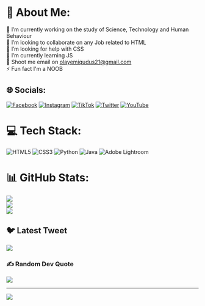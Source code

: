 # 💫 About Me:
🔭 I’m currently working on the study of Science, Technology and Human Behaviour<br>👯 I’m looking to collaborate on any Job related to HTML<br>🤝 I’m looking for help with CSS<br>🌱 I’m currently learning JS<br>💬 Shoot me email on olayemiqudus21@gmail.com<br>⚡ Fun fact I'm a NOOB


## 🌐 Socials:
[![Facebook](https://img.shields.io/badge/Facebook-%231877F2.svg?logo=Facebook&logoColor=white)](https://facebook.com/abdulqudus.olayemi.9) [![Instagram](https://img.shields.io/badge/Instagram-%23E4405F.svg?logo=Instagram&logoColor=white)](https://instagram.com/fire_gram_) [![TikTok](https://img.shields.io/badge/TikTok-%23000000.svg?logo=TikTok&logoColor=white)](https://tiktok.com/@firegram_1) [![Twitter](https://img.shields.io/badge/Twitter-%231DA1F2.svg?logo=Twitter&logoColor=white)](https://twitter.com/firegram_1) [![YouTube](https://img.shields.io/badge/YouTube-%23FF0000.svg?logo=YouTube&logoColor=white)](https://youtube.com/@olayemiqudus4085) 

# 💻 Tech Stack:
![HTML5](https://img.shields.io/badge/html5-%23E34F26.svg?style=plastic&logo=html5&logoColor=white) ![CSS3](https://img.shields.io/badge/css3-%231572B6.svg?style=plastic&logo=css3&logoColor=white) ![Python](https://img.shields.io/badge/python-3670A0?style=plastic&logo=python&logoColor=ffdd54) ![Java](https://img.shields.io/badge/java-%23ED8B00.svg?style=plastic&logo=java&logoColor=white) ![Adobe Lightroom](https://img.shields.io/badge/Adobe%20Lightroom-31A8FF.svg?style=plastic&logo=Adobe%20Lightroom&logoColor=white)
# 📊 GitHub Stats:
![](https://github-readme-stats.vercel.app/api?username=Anonymous2-cloud&theme=dark&hide_border=false&include_all_commits=false&count_private=false)<br/>
![](https://github-readme-streak-stats.herokuapp.com/?user=Anonymous2-cloud&theme=dark&hide_border=false)<br/>
![](https://github-readme-stats.vercel.app/api/top-langs/?username=Anonymous2-cloud&theme=dark&hide_border=false&include_all_commits=false&count_private=false&layout=compact)

## 🐦 Latest Tweet
[![](https://gtce.itsvg.in/api?username=firegram_1)](https://github.com/VishwaGauravIn/github-twitter-card-embed)

### ✍️ Random Dev Quote
![](https://quotes-github-readme.vercel.app/api?type=horizontal&theme=radical)



---
[![](https://visitcount.itsvg.in/api?id=Anonymous2-cloud&icon=0&color=0)](https://visitcount.itsvg.in)

<!-- Proudly created with GPRM ( https://gprm.itsvg.in ) -->

